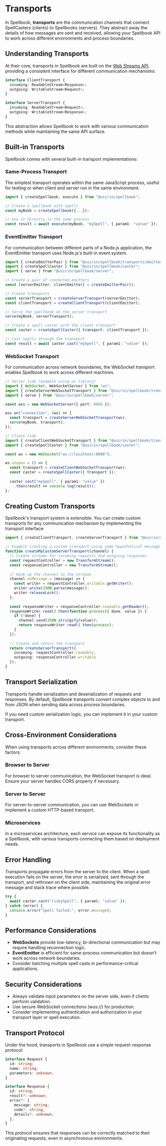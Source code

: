 # Transports

In Spellbook, **transports** are the communication channels that connect SpellCasters (clients) to Spellbooks (servers). They abstract away the details of how messages are sent and received, allowing your Spellbook API to work across different environments and process boundaries.

## Understanding Transports

At their core, transports in Spellbook are built on the [Web Streams API](https://developer.mozilla.org/en-US/docs/Web/API/Streams_API), providing a consistent interface for different communication mechanisms:

```typescript
interface ClientTransport {
  incoming: ReadableStream<Response>;
  outgoing: WritableStream<Request>;
}

interface ServerTransport {
  incoming: ReadableStream<Request>;
  outgoing: WritableStream<Response>;
}
```

This abstraction allows Spellbook to work with various communication methods while maintaining the same API surface.

## Built-in Transports

Spellbook comes with several built-in transport implementations:

### Same-Process Transport

The simplest transport operates within the same JavaScript process, useful for testing or when client and server run in the same environment.

```typescript
import { createSpellbook, execute } from "@usirin/spellbook";

// Create a spellbook with spells
const myBook = createSpellbook({...});

// Use it directly in the same process
const result = await execute(myBook, "mySpell", { param1: "value" });
```

### EventEmitter Transport

For communication between different parts of a Node.js application, the EventEmitter transport uses Node.js's built-in event system.

```typescript
import { createEmitterPair } from "@usirin/spellbook/transports/emitter";
import { createSpellCaster } from "@usirin/spellbook/caster";
import { serve } from "@usirin/spellbook/server";

// Create a pair of connected emitters
const [serverEmitter, clientEmitter] = createEmitterPair();

// Create transports
const serverTransport = createServerTransport(serverEmitter);
const clientTransport = createClientTransport(clientEmitter);

// Serve the spellbook on the server transport
serve(myBook, serverTransport);

// Create a spell caster with the client transport
const caster = createSpellCaster({ transport: clientTransport });

// Cast spells through the transport
const result = await caster.cast("mySpell", { param1: "value" });
```

### WebSocket Transport

For communication across network boundaries, the WebSocket transport enables Spellbook to work across different machines.

```typescript
// Server side (example using ws library)
import { WebSocket, WebSocketServer } from "ws";
import { createServerWebSocketTransport } from "@usirin/spellbook/transports/websocket";
import { serve } from "@usirin/spellbook/server";

const wss = new WebSocketServer({ port: 8080 });

wss.on("connection", (ws) => {
  const transport = createServerWebSocketTransport(ws);
  serve(myBook, transport);
});

// Client side
import { createClientWebSocketTransport } from "@usirin/spellbook/transports/websocket";
import { createSpellCaster } from "@usirin/spellbook/caster";

const ws = new WebSocket("ws://localhost:8080");

ws.onopen = () => {
  const transport = createClientWebSocketTransport(ws);
  const caster = createSpellCaster({ transport });
  
  caster.cast("mySpell", { param1: "value" })
    .then(result => console.log(result));
};
```

## Creating Custom Transports

Spellbook's transport system is extensible. You can create custom transports for any communication mechanism by implementing the transport interface:

```typescript
import { createClientTransport, createServerTransport } from "@usirin/spellbook/transport";

// Example creating a custom transport using some hypothetical message channel
function createMyCustomServerTransport(channel) {
  // Create streams for incoming requests and outgoing responses
  const requestController = new TransformStream();
  const responseController = new TransformStream();
  
  // Hook up the channel to the streams
  channel.onMessage = (message) => {
    const writer = requestController.writable.getWriter();
    writer.write(JSON.parse(message));
    writer.releaseLock();
  };
  
  const responseWriter = responseController.readable.getReader();
  responseWriter.read().then(function process({ done, value }) {
    if (!done) {
      channel.send(JSON.stringify(value));
      return responseWriter.read().then(process);
    }
  });
  
  // Create and return the transport
  return createServerTransport({
    incoming: requestController.readable,
    outgoing: responseController.writable
  });
}
```

## Transport Serialization

Transports handle serialization and deserialization of requests and responses. By default, Spellbook transports convert complex objects to and from JSON when sending data across process boundaries.

If you need custom serialization logic, you can implement it in your custom transport.

## Cross-Environment Considerations

When using transports across different environments, consider these factors:

### Browser to Server

For browser to server communication, the WebSocket transport is ideal. Ensure your server handles CORS properly if necessary.

### Server to Server

For server-to-server communication, you can use WebSockets or implement a custom HTTP-based transport.

### Microservices

In a microservices architecture, each service can expose its functionality as a Spellbook, with various transports connecting them based on deployment needs.

## Error Handling

Transports propagate errors from the server to the client. When a spell execution fails on the server, the error is serialized, sent through the transport, and rethrown on the client side, maintaining the original error message and stack trace where possible.

```typescript
try {
  await caster.cast("riskySpell", { param1: "value" });
} catch (error) {
  console.error("Spell failed:", error.message);
}
```

## Performance Considerations

- **WebSockets** provide low-latency, bi-directional communication but may require handling reconnection logic.
- **EventEmitter** is efficient for same-process communication but doesn't work across network boundaries.
- Consider batching multiple spell casts in performance-critical applications.

## Security Considerations

- Always validate input parameters on the server side, even if clients perform validation.
- Use secure WebSocket connections (wss://) for production.
- Consider implementing authentication and authorization in your transport layer or spell execution.

## Transport Protocol

Under the hood, transports in Spellbook use a simple request-response protocol:

```typescript
interface Request {
  id: string;
  name: string;
  parameters: unknown;
}

interface Response {
  id: string;
  result?: unknown;
  error?: {
    message: string;
    code?: string;
    details?: unknown;
  };
}
```

This protocol ensures that responses can be correctly matched to their originating requests, even in asynchronous environments. 